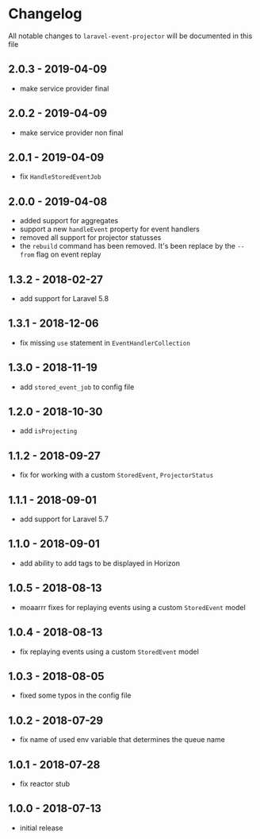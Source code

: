 # Changelog

All notable changes to `laravel-event-projector` will be documented in this file

## 2.0.3 - 2019-04-09

- make service provider final

## 2.0.2 - 2019-04-09

- make service provider non final

## 2.0.1 - 2019-04-09

- fix `HandleStoredEventJob`

## 2.0.0 - 2019-04-08

- added support for aggregates
- support a new `handleEvent` property for event handlers
- removed all support for projector statusses
- the `rebuild` command has been removed. It's been replace by the `--from` flag on event replay

## 1.3.2 - 2018-02-27

- add support for Laravel 5.8

## 1.3.1 - 2018-12-06

- fix missing `use` statement in `EventHandlerCollection`

## 1.3.0 - 2018-11-19

- add `stored_event_job` to config file

## 1.2.0 - 2018-10-30

- add `isProjecting`

## 1.1.2 - 2018-09-27

- fix for working with a custom `StoredEvent`, `ProjectorStatus`

## 1.1.1 - 2018-09-01

- add support for Laravel 5.7

## 1.1.0 - 2018-09-01

- add ability to add tags to be displayed in Horizon

## 1.0.5 - 2018-08-13

- moaarrr fixes for replaying events using a custom `StoredEvent` model

## 1.0.4 - 2018-08-13

- fix replaying events using a custom `StoredEvent` model

## 1.0.3 - 2018-08-05

- fixed some typos in the config file

## 1.0.2 - 2018-07-29

- fix name of used env variable that determines the queue name

## 1.0.1 - 2018-07-28

- fix reactor stub

## 1.0.0 - 2018-07-13

- initial release
